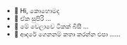- 👋 Hi, කොහොමද
- 👀 ඒක සුපිරි ...
- 🌱 මේ වෙලාවෙ ටිකක් බිසී ...
- 💞️ ආදරේ ගෙනනම් කතා කරන්න එපා ......

<!---
samilalak/samilalak is a ✨ special ✨ repository because its `README.md` (this file) appears on your GitHub profile.
You can click the Preview link to take a look at your changes.
--->
